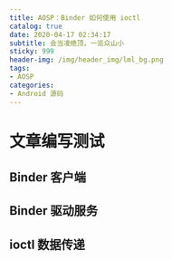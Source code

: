 ```yaml
---
title: AOSP：Binder 如何使用 ioctl
catalog: true
date: 2020-04-17 02:34:17
subtitle: 会当凌绝顶，一览众山小
sticky: 999
header-img: /img/header_img/lml_bg.png
tags:
- AOSP
categories:
- Android 源码
---
```


# 文章编写测试

## Binder 客户端

## Binder 驱动服务

## ioctl 数据传递
